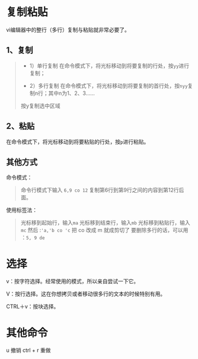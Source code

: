 # 复制粘贴

vi编辑器中的整行（多行）复制与粘贴就非常必要了。
## 1、复制
> * 1）单行复制
> 在命令模式下，将光标移动到将要复制的行处，按`yy`进行复制；
>  
> * 2）多行复制
> 在命令模式下，将光标移动到将要复制的首行处，按`nyy`复制n行；其中n为1、2、3……
>
> 按y复制选中区域

## 2、粘贴

在命令模式下，将光标移动到将要粘贴的行处，按`p`进行粘贴。

## 其他方式
命令模式：
> 命令行模式下输入
> `6,9 co 12`
> 复制第6行到第9行之间的内容到第12行后面。

使用标签法：
> 光标移到起始行，输入`ma`
> 光标移到结束行，输入`mb`
> 光标移到粘贴行，输入`mc`
> 然后 :`'a,'b co 'c` 把 co 改成 m 就成剪切了
> 要删除多行的话，可以用 ：`5, 9 de`

# 选择

v：按字符选择。经常使用的模式，所以亲自尝试一下它。

V：按行选择。这在你想拷贝或者移动很多行的文本的时候特别有用。

CTRL＋v：按块选择。

# 其他命令

u 撤销
ctrl + r  重做

